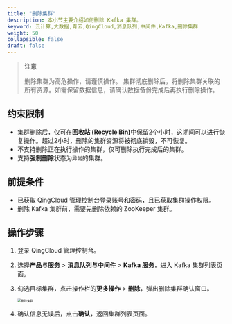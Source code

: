 ```yaml
---
title: "删除集群"
description: 本小节主要介绍如何删除 Kafka 集群。 
keyword: 云计算,大数据,青云,QingCloud,消息队列,中间件,Kafka,删除集群
weight: 50
collapsible: false
draft: false
---
```


> **注意**
> 
> 删除集群为高危操作，请谨慎操作。
> 集群彻底删除后，将删除集群关联的所有资源。如需保留数据信息，请确认数据备份完成后再执行删除操作。

## 约束限制

- 集群删除后，仅可在<b>回收站 (Recycle Bin)</b>中保留2个小时，这期间可以进行恢复操作。超过2小时，删除的集群资源将被彻底销毁，不可恢复。
- 不支持删除正在执行操作的集群，仅可删除执行完成后的集群。
- 支持**强制删除**状态为`异常`的集群。

## 前提条件

- 已获取 QingCloud 管理控制台登录账号和密码，且已获取集群操作权限。
- 删除 Kafka 集群前，需要先删除依赖的 ZooKeeper 集群。

## 操作步骤

1. 登录 QingCloud 管理控制台。
2. 选择**产品与服务** > **消息队列与中间件** > **Kafka 服务**，进入 Kafka 集群列表页面。
3. 勾选目标集群，点击操作栏的**更多操作** > **删除**，弹出删除集群确认窗口。

   <img src="../../../_images/delete_cluster.png" alt="删除集群" style="zoom:50%;" />

4. 确认信息无误后，点击**确认**，返回集群列表页面。
